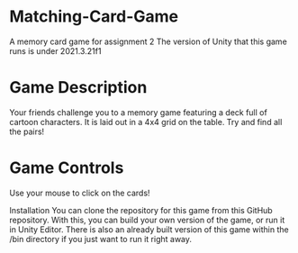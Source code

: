 # Matching-Card-Game
 A memory card game for assignment 2
The version of Unity that this game runs is under 2021.3.21f1

# Game Description
Your friends challenge you to a memory game featuring a deck full of cartoon characters. It is laid out in a 4x4 grid on the table. Try and find all the pairs!

# Game Controls
Use your mouse to click on the cards!

Installation
You can clone the repository for this game from this GitHub repository.
With this, you can build your own version of the game, or run it in Unity Editor.
There is also an already built version of this game within the /bin directory if you just want to run it right away.
